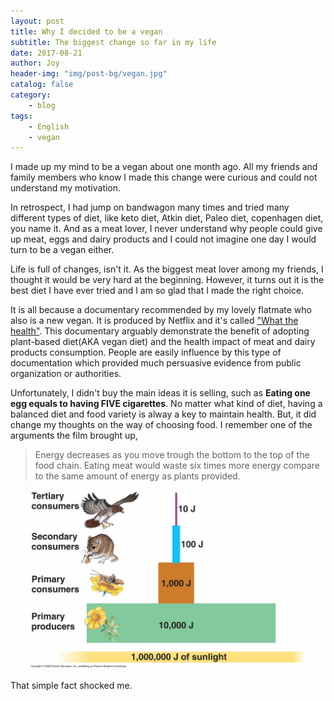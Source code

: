 ```yaml
---
layout: post
title: Why I decided to be a vegan
subtitle: The biggest change so far in my life
date: 2017-08-21
author: Joy
header-img: "img/post-bg/vegan.jpg"
catalog: false
category:
    - blog
tags:
    - English
    - vegan
---
```


I made up my mind to be a vegan about one month ago. All my friends and family members who know I made this change were curious and could not understand my motivation.

In retrospect, I had jump on bandwagon many times and tried many different types of diet, like keto diet, Atkin diet, Paleo diet, copenhagen diet, you name it. And as a meat lover, I never understand why people could give up meat, eggs and dairy products and I could not imagine one day I would turn to be a vegan either.

Life is full of changes, isn't it. As the biggest meat lover among my friends, I thought it would be very hard at the beginning. However, it turns out it is the best diet I have ever tried and I am so glad that I made the right choice.

It is all because a documentary recommended by my lovely flatmate who also is a new vegan. It is produced by Netflix and it's called ["What the health"](https://www.netflix.com/nz/title/80174177). This documentary arguably demonstrate the benefit of adopting plant-based diet(AKA vegan diet) and the health impact of meat and dairy products consumption. People are easily influence by this type of documentation which provided much persuasive evidence from public organization or authorities.

Unfortunately, I didn't buy the main ideas it is selling, such as **Eating one egg equals to having FIVE cigarettes**. No matter what kind of diet, having a balanced diet and food variety is alway a key to maintain health. But, it did change my thoughts on the way of choosing food. I remember one of the arguments the film brought up,
> Energy decreases as you move trough the bottom to the top of the food chain. Eating meat would waste six times more energy compare to the same amount of energy as plants provided.

![](/img/in-post/post-vegan/trophic-pyramid.jpg)

That simple fact shocked me. 
